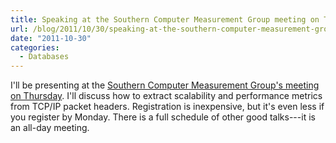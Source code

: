 ```yaml
---
title: Speaking at the Southern Computer Measurement Group meeting on Thursday
url: /blog/2011/10/30/speaking-at-the-southern-computer-measurement-group-meeting-on-thursday/
date: "2011-10-30"
categories:
  - Databases
---
```

I'll be presenting at the [Southern Computer Measurement Group's meeting on Thursday](). I'll discuss how to extract scalability and performance metrics from TCP/IP packet headers. Registration is inexpensive, but it's even less if you register by Monday. There is a full schedule of other good talks</a>---it is an all-day meeting.



